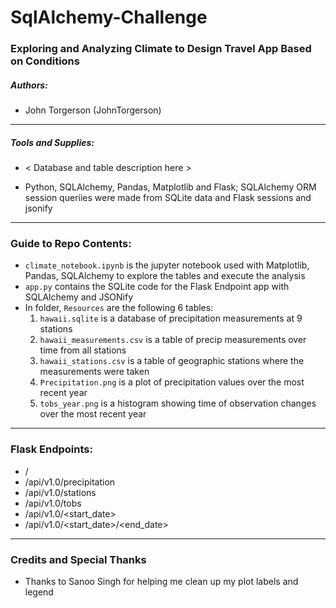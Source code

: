 # SqlAlchemy-Challenge

### Exploring and Analyzing Climate to Design Travel App Based on Conditions

##### Authors:
* John Torgerson (JohnTorgerson)
---
   
##### Tools and Supplies:
* < Database and table description here >

* Python, SQLAlchemy, Pandas, Matplotlib and Flask; SQLAlchemy ORM session queriies were made from SQLite data and Flask sessions and jsonify
---

### Guide to Repo Contents:

* `climate_notebook.ipynb` is the jupyter notebook used with Matplotlib, Pandas, SQLAlchemy to explore the tables and execute the analysis
* `app.py` contains the SQLite code for the Flask Endpoint app with SQLAlchemy and JSONify
* In folder, `Resources` are the following 6 tables:
    1. `hawaii.sqlite` is a database of precipitation measurements at 9 stations
    2. `hawaii_measurements.csv` is a table of precip measurements over time from all stations
    3. `hawaii_stations.csv` is a table of geographic stations where the measurements were taken
    4. `Precipitation.png` is a plot of precipitation values over the most recent year
    5. `tobs_year.png` is a histogram showing time of observation changes over the most recent year
---

### Flask Endpoints:
* /
* /api/v1.0/precipitation
* /api/v1.0/stations
* /api/v1.0/tobs
* /api/v1.0/<start_date>
* /api/v1.0/<start_date>/<end_date>
---

### Credits and Special Thanks

* Thanks to Sanoo Singh for helping me clean up my plot labels and legend